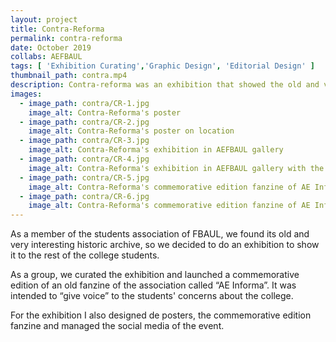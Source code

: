```yaml
---
layout: project
title: Contra-Reforma
permalink: contra-reforma
date: October 2019
collabs: AEFBAUL
tags: [ 'Exhibition Curating','Graphic Design', 'Editorial Design' ]
thumbnail_path: contra.mp4
description: Contra-reforma was an exhibition that showed the old and very interesting historic archive of the students' association of FBAUL.
images:
  - image_path: contra/CR-1.jpg
    image_alt: Contra-Reforma's poster
  - image_path: contra/CR-2.jpg
    image_alt: Contra-Reforma's poster on location
  - image_path: contra/CR-3.jpg
    image_alt: Contra-Reforma's exhibition in AEFBAUL gallery
  - image_path: contra/CR-4.jpg
    image_alt: Contra-Reforma's exhibition in AEFBAUL gallery with the FBAUL's president
  - image_path: contra/CR-5.jpg
    image_alt: Contra-Reforma's commemorative edition fanzine of AE Informa
  - image_path: contra/CR-6.jpg
    image_alt: Contra-Reforma's commemorative edition fanzine of AE Informa opened
---
```


As a member of the students association of FBAUL, we found its old and very interesting historic archive, so we decided to do an exhibition to show it to the rest of the college students.

As a group, we curated the exhibition and launched a commemorative edition of an old fanzine of the association called “AE Informa”. It was intended to “give voice” to the students' concerns about the college.

For the exhibition I also designed de posters, the commemorative edition fanzine and managed the social media of the event.